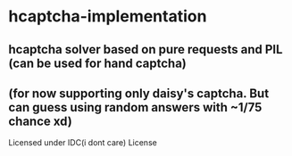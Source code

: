 # hcaptcha-implementation
hcaptcha solver based on pure requests and PIL (can be used for hand captcha)
---
(for now supporting only daisy's captcha. But can guess using random answers with ~1/75 chance xd)
---
Licensed under IDC(i dont care) License
